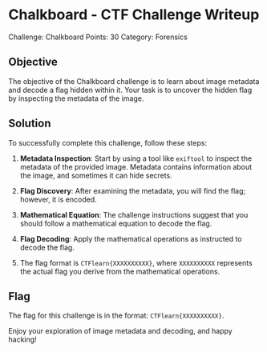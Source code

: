 # Chalkboard - CTF Challenge Writeup

Challenge: Chalkboard
Points: 30
Category: Forensics

## Objective
The objective of the Chalkboard challenge is to learn about image metadata and decode a flag hidden within it. Your task is to uncover the hidden flag by inspecting the metadata of the image.

## Solution
To successfully complete this challenge, follow these steps:

1. **Metadata Inspection**: Start by using a tool like `exiftool` to inspect the metadata of the provided image. Metadata contains information about the image, and sometimes it can hide secrets.

2. **Flag Discovery**: After examining the metadata, you will find the flag; however, it is encoded. 

3. **Mathematical Equation**: The challenge instructions suggest that you should follow a mathematical equation to decode the flag.

4. **Flag Decoding**: Apply the mathematical operations as instructed to decode the flag.

5. The flag format is `CTFlearn{XXXXXXXXXX}`, where `XXXXXXXXXX` represents the actual flag you derive from the mathematical operations.

## Flag
The flag for this challenge is in the format: `CTFlearn{XXXXXXXXXX}`.

Enjoy your exploration of image metadata and decoding, and happy hacking!

